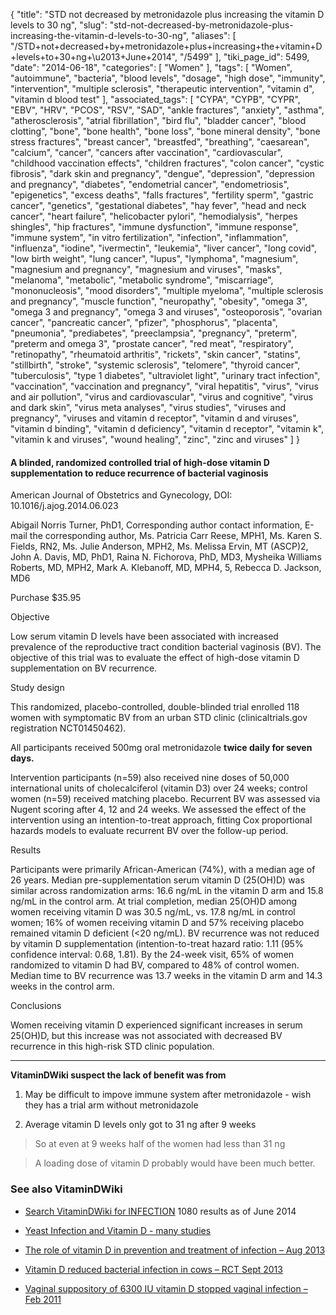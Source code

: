 {
    "title": "STD not decreased by metronidazole plus increasing the vitamin D levels to 30 ng",
    "slug": "std-not-decreased-by-metronidazole-plus-increasing-the-vitamin-d-levels-to-30-ng",
    "aliases": [
        "/STD+not+decreased+by+metronidazole+plus+increasing+the+vitamin+D+levels+to+30+ng+\u2013+June+2014",
        "/5499"
    ],
    "tiki_page_id": 5499,
    "date": "2014-06-18",
    "categories": [
        "Women"
    ],
    "tags": [
        "Women",
        "autoimmune",
        "bacteria",
        "blood levels",
        "dosage",
        "high dose",
        "immunity",
        "intervention",
        "multiple sclerosis",
        "therapeutic intervention",
        "vitamin d",
        "vitamin d blood test"
    ],
    "associated_tags": [
        "CYPA",
        "CYPB",
        "CYPR",
        "EBV",
        "HRV",
        "PCOS",
        "RSV",
        "SAD",
        "ankle fractures",
        "anxiety",
        "asthma",
        "atherosclerosis",
        "atrial fibrillation",
        "bird flu",
        "bladder cancer",
        "blood clotting",
        "bone",
        "bone health",
        "bone loss",
        "bone mineral density",
        "bone stress fractures",
        "breast cancer",
        "breastfed",
        "breathing",
        "caesarean",
        "calcium",
        "cancer",
        "cancers after vaccination",
        "cardiovascular",
        "childhood vaccination effects",
        "children fractures",
        "colon cancer",
        "cystic fibrosis",
        "dark skin and pregnancy",
        "dengue",
        "depression",
        "depression and pregnancy",
        "diabetes",
        "endometrial cancer",
        "endometriosis",
        "epigenetics",
        "excess deaths",
        "falls fractures",
        "fertility sperm",
        "gastric cancer",
        "genetics",
        "gestational diabetes",
        "hay fever",
        "head and neck cancer",
        "heart failure",
        "helicobacter pylori",
        "hemodialysis",
        "herpes shingles",
        "hip fractures",
        "immune dysfunction",
        "immune response",
        "immune system",
        "in vitro fertilization",
        "infection",
        "inflammation",
        "influenza",
        "iodine",
        "ivermectin",
        "leukemia",
        "liver cancer",
        "long covid",
        "low birth weight",
        "lung cancer",
        "lupus",
        "lymphoma",
        "magnesium",
        "magnesium and pregnancy",
        "magnesium and viruses",
        "masks",
        "melanoma",
        "metabolic",
        "metabolic syndrome",
        "miscarriage",
        "mononucleosis",
        "mood disorders",
        "multiple myeloma",
        "multiple sclerosis and pregnancy",
        "muscle function",
        "neuropathy",
        "obesity",
        "omega 3",
        "omega 3 and pregnancy",
        "omega 3 and viruses",
        "osteoporosis",
        "ovarian cancer",
        "pancreatic cancer",
        "pfizer",
        "phosphorus",
        "placenta",
        "pneumonia",
        "prediabetes",
        "preeclampsia",
        "pregnancy",
        "preterm",
        "preterm and omega 3",
        "prostate cancer",
        "red meat",
        "respiratory",
        "retinopathy",
        "rheumatoid arthritis",
        "rickets",
        "skin cancer",
        "statins",
        "stillbirth",
        "stroke",
        "systemic sclerosis",
        "telomere",
        "thyroid cancer",
        "tuberculosis",
        "type 1 diabetes",
        "ultraviolet light",
        "urinary tract infection",
        "vaccination",
        "vaccination and pregnancy",
        "viral hepatitis",
        "virus",
        "virus and air pollution",
        "virus and cardiovascular",
        "virus and cognitive",
        "virus and dark skin",
        "virus meta analyses",
        "virus studies",
        "viruses and pregnancy",
        "viruses and vitamin d receptor",
        "vitamin d and viruses",
        "vitamin d binding",
        "vitamin d deficiency",
        "vitamin d receptor",
        "vitamin k",
        "vitamin k and viruses",
        "wound healing",
        "zinc",
        "zinc and viruses"
    ]
}


#### A blinded, randomized controlled trial of high-dose vitamin D supplementation to reduce recurrence of bacterial vaginosis

American Journal of Obstetrics and Gynecology, DOI: 10.1016/j.ajog.2014.06.023

Abigail Norris Turner, PhD1, Corresponding author contact information, E-mail the corresponding author, Ms. Patricia Carr Reese, MPH1, Ms. Karen S. Fields, RN2, Ms. Julie Anderson, MPH2, Ms. Melissa Ervin, MT (ASCP)2, John A. Davis, MD, PhD1, Raina N. Fichorova, PhD, MD3, Mysheika Williams Roberts, MD, MPH2, Mark A. Klebanoff, MD, MPH4, 5, Rebecca D. Jackson, MD6

Purchase $35.95

Objective

Low serum vitamin D levels have been associated with increased prevalence of the reproductive tract condition bacterial vaginosis (BV). The objective of this trial was to evaluate the effect of high-dose vitamin D supplementation on BV recurrence.

Study design

This randomized, placebo-controlled, double-blinded trial enrolled 118 women with symptomatic BV from an urban STD clinic (clinicaltrials.gov registration NCT01450462). 

All participants received 500mg oral metronidazole  **twice daily for seven days.**  

Intervention participants (n=59) also received nine doses of 50,000 international units of cholecalciferol (vitamin D3) over 24 weeks; control women (n=59) received matching placebo. Recurrent BV was assessed via Nugent scoring after 4, 12 and 24 weeks. We assessed the effect of the intervention using an intention-to-treat approach, fitting Cox proportional hazards models to evaluate recurrent BV over the follow-up period.

Results

Participants were primarily African-American (74%), with a median age of 26 years. Median pre-supplementation serum vitamin D (25(OH)D) was similar across randomization arms: 16.6 ng/mL in the vitamin D arm and 15.8 ng/mL in the control arm. At trial completion, median 25(OH)D among women receiving vitamin D was 30.5 ng/mL, vs. 17.8 ng/mL in control women; 16% of women receiving vitamin D and 57% receiving placebo remained vitamin D deficient (<20 ng/mL). BV recurrence was not reduced by vitamin D supplementation (intention-to-treat hazard ratio: 1.11 (95% confidence interval: 0.68, 1.81). By the 24-week visit, 65% of women randomized to vitamin D had BV, compared to 48% of control women. Median time to BV recurrence was 13.7 weeks in the vitamin D arm and 14.3 weeks in the control arm.

Conclusions

Women receiving vitamin D experienced significant increases in serum 25(OH)D, but this increase was not associated with decreased BV recurrence in this high-risk STD clinic population.

---

 **VitaminDWiki suspect the lack of benefit was from** 

1. May be difficult to impove immune system after metronidazole - wish they has a trial arm without metronidazole

1. Average vitamin D levels only got to 31 ng after 9 weeks

> So at even at 9 weeks half of the women had less than 31 ng

> A loading dose of vitamin D probably would have been much better.

### See also VitaminDWiki

* [Search VitaminDWiki for INFECTION](https://www.VitaminDWiki.com/Search+Results?hl=en&oe=UTF-8&ie=UTF-8&btnG=Google+Search&googles.x=0&googles.y=0&q=infection&domains=VitaminDWiki.com&sitesearch=VitaminDWiki.com) 1080 results as of June 2014

* [Yeast Infection and Vitamin D - many studies](/tags/yeast-infection-and-vitamin-d-many-studies.html)

* [The role of vitamin D in prevention and treatment of infection – Aug 2013](/posts/the-role-of-vitamin-d-in-prevention-and-treatment-of-infection)

* [Vitamin D reduced bacterial infection in cows – RCT Sept 2013](/posts/vitamin-d-reduced-bacterial-infection-in-cows-rct)

* [Vaginal suppository of 6300 IU vitamin D stopped vaginal infection – Feb 2011](/tags/vaginal-suppository-of-6300-iu-vitamin-d-stopped-vaginal-infection-feb-2011.html)